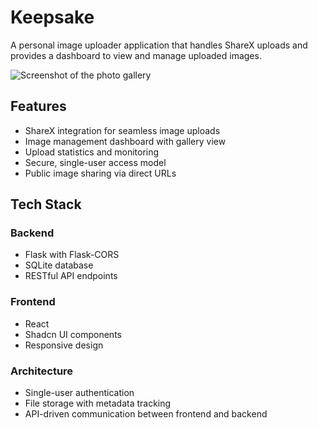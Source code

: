 # Keepsake

A personal image uploader application that handles ShareX uploads and provides a dashboard to view and manage uploaded images.

![Screenshot of the photo gallery](https://i.syl.rest/96a6ae.png)

## Features

- ShareX integration for seamless image uploads
- Image management dashboard with gallery view
- Upload statistics and monitoring
- Secure, single-user access model
- Public image sharing via direct URLs

## Tech Stack

### Backend
- Flask with Flask-CORS
- SQLite database
- RESTful API endpoints

### Frontend
- React
- Shadcn UI components
- Responsive design

### Architecture
- Single-user authentication
- File storage with metadata tracking
- API-driven communication between frontend and backend
